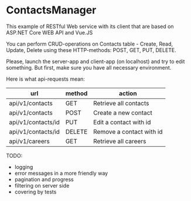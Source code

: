 # ContactsManager
This example of RESTful Web service with its client that are based on ASP.NET Core WEB API and Vue.JS

You can perform CRUD-operations on Contacts table - Create, Read, Update, Delete using these HTTP-methods: POST, GET, PUT, DELETE.

Please, launch the server-app and client-app (on localhost) and try to edit something. But first, make sure you have all necessary environment.

Here is what api-requests mean:

| url  | method | action |
| ------------- | ------------- | ------------- |
| api/v1/contacts  | GET  | Retrieve all contacts |
| api/v1/contacts  | POST  | Create a new contact |
| api/v1/contacts/id  | PUT  | Edit a contact with id |
| api/v1/contacts/id | DELETE  | Remove a contact with id |
| api/v1/careers | GET  | Retrieve all careers |

TODO:
- logging
- error messages in a more friendly way
- pagination and progress
- filtering on server side
- covering by tests
